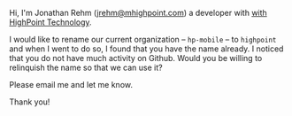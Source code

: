 Hi, I'm Jonathan Rehm (<jrehm@mhighpoint.com>) a developer with [with HighPoint Technology](https://www.mhighpoint.com).

I would like to rename our current organization – `hp-mobile` – to `highpoint` and when I went to do so, I found that you have the name already. I noticed that you do not have much activity on Github. Would you be willing to relinquish the name so that we can use it?

Please email me and let me know.

Thank you!
